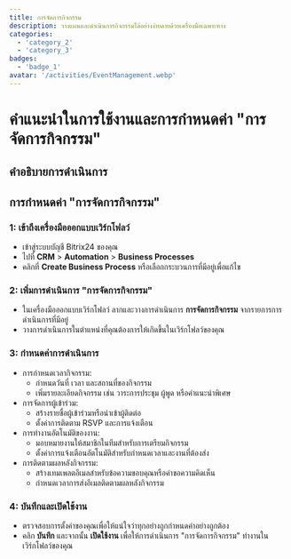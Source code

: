 ```yaml
---
title: การจัดการกิจกรรม
description: วางแผนและดำเนินการกิจกรรมได้อย่างง่ายดายด้วยเครื่องมือเฉพาะทาง
categories: 
  - 'category_2'
  - 'category_3'
badges: 
  - 'badge_1'
avatar: '/activities/EventManagement.webp'
---
```

# คำแนะนำในการใช้งานและการกำหนดค่า "การจัดการกิจกรรม"

## คำอธิบายการดำเนินการ

## **การกำหนดค่า "การจัดการกิจกรรม"**

### 1: เข้าถึงเครื่องมือออกแบบเวิร์กโฟลว์
- เข้าสู่ระบบบัญชี Bitrix24 ของคุณ
- ไปที่ **CRM** > **Automation** > **Business Processes**
- คลิกที่ **Create Business Process** หรือเลือกกระบวนการที่มีอยู่เพื่อแก้ไข

### 2: เพิ่มการดำเนินการ "การจัดการกิจกรรม"
- ในเครื่องมือออกแบบเวิร์กโฟลว์ ลากและวางการดำเนินการ **การจัดการกิจกรรม** จากรายการการดำเนินการที่มีอยู่
- วางการดำเนินการในตำแหน่งที่คุณต้องการให้เกิดขึ้นในเวิร์กโฟลว์ของคุณ

### 3: กำหนดค่าการดำเนินการ
- การกำหนดเวลากิจกรรม:
  - กำหนดวันที่ เวลา และสถานที่ของกิจกรรม
  - เพิ่มรายละเอียดกิจกรรม เช่น วาระการประชุม ผู้พูด หรือคำแนะนำพิเศษ
- การจัดการผู้เข้าร่วม:
  - สร้างรายชื่อผู้เข้าร่วมหรือนำเข้าผู้ติดต่อ
  - ตั้งค่าการติดตาม RSVP และการแจ้งเตือน
- การทำงานอัตโนมัติของงาน:
  - มอบหมายงานให้สมาชิกในทีมสำหรับการเตรียมกิจกรรม
  - ตั้งค่าการแจ้งเตือนอัตโนมัติสำหรับกำหนดเวลาและงานที่ต้องส่ง
- การติดตามผลหลังกิจกรรม:
  - สร้างเทมเพลตอีเมลสำหรับข้อความขอบคุณหรือคำขอความคิดเห็น
  - กำหนดเวลาการส่งอีเมลติดตามผลหลังกิจกรรม

### 4: บันทึกและเปิดใช้งาน
- ตรวจสอบการตั้งค่าของคุณเพื่อให้แน่ใจว่าทุกอย่างถูกกำหนดค่าอย่างถูกต้อง
- คลิก **บันทึก** และจากนั้น **เปิดใช้งาน** เพื่อให้การดำเนินการ "การจัดการกิจกรรม" ทำงานในเวิร์กโฟลว์ของคุณ